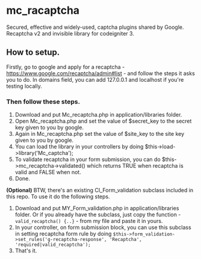 # mc_racaptcha

Secured, effective and widely-used, captcha plugins shared by Google.
Recaptcha v2 and invisible library for codeigniter 3. 

## How to setup.

Firstly, go to google and apply for a recaptcha - https://www.google.com/recaptcha/admin#list - and follow the steps it asks you to do. In domains field, you can add 127.0.0.1 and localhost if you're testing locally. 

### Then follow these steps.
1. Download and put Mc_recaptcha.php in application/libraries folder.
2. Open Mc_recaptcha.php and set the value of $secret_key to the secret key given to you by google. 
2. Again in Mc_recaptcha.php set the value of $site_key to the site key given to you by google. 
3. You can load the library in your controllers by doing $this->load->library('Mc_captcha');
4. To validate recaptcha in your form submission, you can do $this->mc_recaptcha->validated() which returns TRUE when recaptcha is valid and FALSE when not.
4. Done.


**(Optional)**
BTW, there's an existing CI_Form_validation subclass included in this repo. To use it do the following steps.
1. Download and put MY_Form_validation.php in application/libraries folder. Or if you already have the subclass, just copy the function - `valid_recaptcha() {..}` - from my file and paste it in yours.
2. In your controller, on form submission block, you can use this subclass in setting recaptcha form rule by doing `$this->form_validation->set_rules('g-recaptcha-response', 'Recaptcha', 'required|valid_recaptcha');`
3. That's it.
